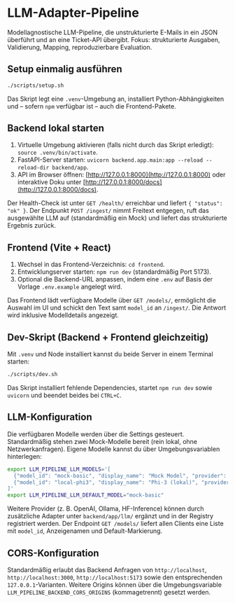 # LLM-Adapter-Pipeline
Modellagnostische LLM-Pipeline, die unstrukturierte E-Mails in ein JSON überführt und an eine Ticket-API übergibt. Fokus: strukturierte Ausgaben, Validierung, Mapping, reproduzierbare Evaluation.

## Setup einmalig ausführen
```bash
./scripts/setup.sh
```
Das Skript legt eine `.venv`-Umgebung an, installiert Python-Abhängigkeiten und – sofern `npm` verfügbar ist – auch die Frontend-Pakete.

## Backend lokal starten
1. Virtuelle Umgebung aktivieren (falls nicht durch das Skript erledigt): `source .venv/bin/activate`.
2. FastAPI-Server starten: `uvicorn backend.app.main:app --reload --reload-dir backend/app`.
3. API im Browser öffnen: [http://127.0.0.1:8000](http://127.0.0.1:8000) oder interaktive Doku unter [http://127.0.0.1:8000/docs](http://127.0.0.1:8000/docs).

Der Health-Check ist unter `GET /health/` erreichbar und liefert `{ "status": "ok" }`. Der Endpunkt `POST /ingest/` nimmt Freitext entgegen, ruft das ausgewählte LLM auf (standardmäßig ein Mock) und liefert das strukturierte Ergebnis zurück.

## Frontend (Vite + React)
1. Wechsel in das Frontend-Verzeichnis: `cd frontend`.
2. Entwicklungserver starten: `npm run dev` (standardmäßig Port 5173).
3. Optional die Backend-URL anpassen, indem eine `.env` auf Basis der Vorlage `.env.example` angelegt wird.

Das Frontend lädt verfügbare Modelle über `GET /models/`, ermöglicht die Auswahl im UI und schickt den Text samt `model_id` an `/ingest/`. Die Antwort wird inklusive Modelldetails angezeigt.

## Dev-Skript (Backend + Frontend gleichzeitig)
Mit `.venv` und Node installiert kannst du beide Server in einem Terminal starten:

```bash
./scripts/dev.sh
```

Das Skript installiert fehlende Dependencies, startet `npm run dev` sowie `uvicorn` und beendet beides bei `CTRL+C`.

## LLM-Konfiguration
Die verfügbaren Modelle werden über die Settings gesteuert. Standardmäßig stehen zwei Mock-Modelle bereit (rein lokal, ohne Netzwerkanfragen). Eigene Modelle kannst du über Umgebungsvariablen hinterlegen:

```bash
export LLM_PIPELINE_LLM_MODELS='[
  {"model_id": "mock-basic", "display_name": "Mock Model", "provider": "mock"},
  {"model_id": "local-phi3", "display_name": "Phi-3 (lokal)", "provider": "mock"}
]'
export LLM_PIPELINE_LLM_DEFAULT_MODEL="mock-basic"
```

Weitere Provider (z. B. OpenAI, Ollama, HF-Inference) können durch zusätzliche Adapter unter `backend/app/llm/` ergänzt und in der Registry registriert werden. Der Endpoint `GET /models/` liefert allen Clients eine Liste mit `model_id`, Anzeigenamen und Default-Markierung.

## CORS-Konfiguration
Standardmäßig erlaubt das Backend Anfragen von `http://localhost`, `http://localhost:3000`, `http://localhost:5173` sowie den entsprechenden `127.0.0.1`-Varianten. Weitere Origins können über die Umgebungsvariable `LLM_PIPELINE_BACKEND_CORS_ORIGINS` (kommagetrennt) gesetzt werden.
